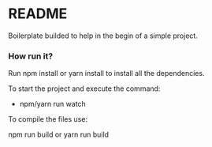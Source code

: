 # README #

Boilerplate builded to help in the begin of a simple project. 


### How run it? ###

Run npm install or yarn install to install all the dependencies.

To start the project and execute the command: 
* npm/yarn run watch

To compile the files use:

npm run build or yarn run build
